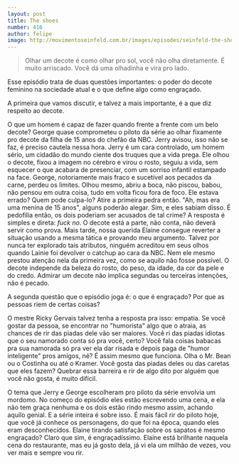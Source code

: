 ```yaml
---
layout: post
title: The shoes
number: 416
author: felipe
image: http://movimentoseinfeld.com.br/images/episodes/seinfeld-the-shoes.jpg
---
```


> Olhar um decote é como olhar pro sol, você não olha diretamente. É muito arriscado. Você dá uma olhadinha e vira pro lado.

Esse episódio trata de duas questões importantes: o poder do decote feminino na sociedade atual e o que define algo como engraçado.

A primeira que vamos discutir, e talvez a mais importante, é a que diz respeito ao decote.

O que um homem é capaz de fazer quando frente a frente com um belo decote? George quase comprometeu o piloto da série ao olhar fixamente pro decote da filha de 15 anos do chefão da NBC. Jerry avisou, isso não se faz, é preciso cautela nessa hora. Jerry é um cara controlado, um homem sério, um cidadão do mundo ciente dos truques que a vida prega. Ele olhou o decote, fixou a imagem no cérebro e virou o rosto, seguiu a vida, sem esquecer o que acabara de presenciar, com um sorriso infantil estampado na face. George, notoriamente mais fraco e sucetível aos pecados da carne, perdeu os limites. Olhou mesmo, abriu a boca, não piscou, babou, não pensou em outra coisa, tudo em volta ficou fora de foco. Ele estava errado? Quem pode culpa-lo? Atire a primeira pedra então. "Ah, mas era uma menina de 15 anos", alguns poderão alegar. Sim, e eles sabiam disso. É pedofilia então, os dois poderiam ser acusados de tal crime? A resposta é simples e direta: *fuck no*. O decote está a parte, não conta, não deverá servir como prova. Mais tarde, nossa querida Elaine consegue reverter a situação usando a mesma tática e provando meu argumento. Talvez por nunca ter explorado tais atributos, ninguém acreditou em seus olhos quando Lainie foi devolver o catchup ao cara da NBC. Nem ele mesmo prestou atenção nela da primeira vez, como se aquilo não fosse possível. O decote independe da beleza do rosto, do peso, da idade, da cor da pele e do credo. Admirar um decote não implica segundas ou terceiras intenções, não é pecado.

A segunda questão que o episódio joga é: o que é engraçado? Por que as pessoas riem de certas coisas?

O mestre Ricky Gervais talvez tenha a resposta pra isso: empatia. Se você gostar da pessoa, se encontrar no "humorista" algo que o atraia, as chances de rir das piadas dele vão ser maiores. Você ri das piadas idiotas que o seu namorado conta só pra você, certo? Você fala coisas babacas pra sua namorada só pra ver ela dar risada e depois paga de "humor inteligente" pros amigos, né? É assim mesmo que funciona. Olha o Mr. Bean ou o Costinha ou até o Kramer. Você gosta das piadas deles ou das caretas que eles fazem? Quebrar essa barreira e rir de algo dito por alguém que você não gosta, é muito difícil.

O tema que Jerry e George escolheram pro piloto da série envolvia um mordomo. No começo do episódio eles estão escrevendo uma cena, e ela não tem graça nenhuma e os dois estão rindo mesmo assim, achando aquilo genial. E a série inteira é sobre isso. É mais fácil rir do piloto hoje, que você já conhece os personagens, do que foi na época, quando eles eram desconhecidos. Elaine tirando satisfação sobre os sapatos é mesmo engraçado? Claro que sim, é engraçadíssimo. Elaine está brilhante naquela cena do restaurante, mas eu já gosto dela, já vi ela um milhão de vezes, vou ver mais e sempre vou rir.